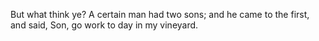 But what think ye? A certain man had two sons; and he came to the first, and said, Son, go work to day in my vineyard.
